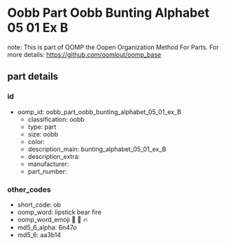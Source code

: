 # Oobb Part Oobb Bunting Alphabet 05 01 Ex B  

note: This is part of OOMP the Oopen Organization Method For Parts. For more details: https://github.com/oomlout/oomp_base

##  part details





### id
* oomp_id: oobb_part_oobb_bunting_alphabet_05_01_ex_B
  * classification: oobb
  * type: part
  * size: oobb
  * color: 
  * description_main: bunting_alphabet_05_01_ex_B
  * description_extra: 
  * manufacturer: 
  * part_number: 

### other_codes
* short_code: ob
* oomp_word: lipstick bear fire
* oomp_word_emoji :lipstick: :bear: :fire:
* md5_6_alpha: 6n47o
* md5_6: aa3b14